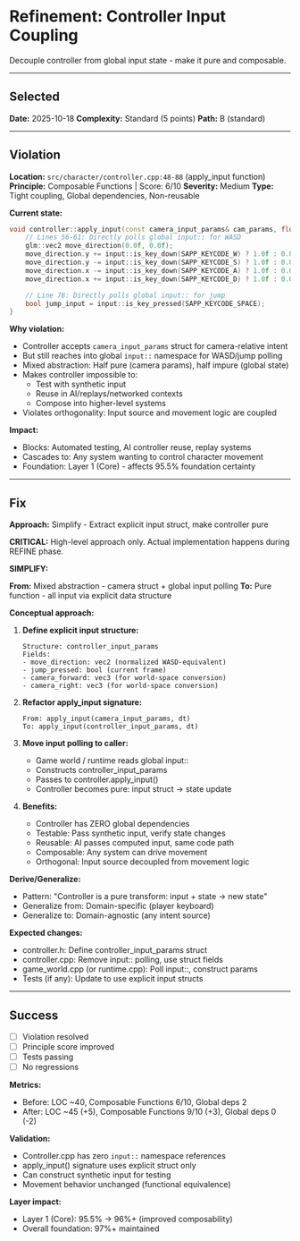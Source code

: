 # Refinement: Controller Input Coupling

Decouple controller from global input state - make it pure and composable.

---

<!-- BEGIN: SELECT/SELECTED -->
## Selected

**Date:** 2025-10-18
**Complexity:** Standard (5 points)
**Path:** B (standard)
<!-- END: SELECT/SELECTED -->

---

<!-- BEGIN: SELECT/VIOLATION -->
## Violation

**Location:** `src/character/controller.cpp:48-88` (apply_input function)
**Principle:** Composable Functions | Score: 6/10
**Severity:** Medium
**Type:** Tight coupling, Global dependencies, Non-reusable

**Current state:**
```cpp
void controller::apply_input(const camera_input_params& cam_params, float dt) {
    // Lines 56-61: Directly polls global input:: for WASD
    glm::vec2 move_direction(0.0f, 0.0f);
    move_direction.y += input::is_key_down(SAPP_KEYCODE_W) ? 1.0f : 0.0f;
    move_direction.y -= input::is_key_down(SAPP_KEYCODE_S) ? 1.0f : 0.0f;
    move_direction.x -= input::is_key_down(SAPP_KEYCODE_A) ? 1.0f : 0.0f;
    move_direction.x += input::is_key_down(SAPP_KEYCODE_D) ? 1.0f : 0.0f;

    // Line 78: Directly polls global input:: for jump
    bool jump_input = input::is_key_pressed(SAPP_KEYCODE_SPACE);
}
```

**Why violation:**
- Controller accepts `camera_input_params` struct for camera-relative intent
- But still reaches into global `input::` namespace for WASD/jump polling
- Mixed abstraction: Half pure (camera params), half impure (global state)
- Makes controller impossible to:
  - Test with synthetic input
  - Reuse in AI/replays/networked contexts
  - Compose into higher-level systems
- Violates orthogonality: Input source and movement logic are coupled

**Impact:**
- Blocks: Automated testing, AI controller reuse, replay systems
- Cascades to: Any system wanting to control character movement
- Foundation: Layer 1 (Core) - affects 95.5% foundation certainty
<!-- END: SELECT/VIOLATION -->

---

<!-- BEGIN: SELECT/FIX -->
## Fix

**Approach:** Simplify - Extract explicit input struct, make controller pure

**CRITICAL:** High-level approach only. Actual implementation happens during REFINE phase.

**SIMPLIFY:**

**From:** Mixed abstraction - camera struct + global input polling
**To:** Pure function - all input via explicit data structure

**Conceptual approach:**

1. **Define explicit input structure:**
   ```
   Structure: controller_input_params
   Fields:
   - move_direction: vec2 (normalized WASD-equivalent)
   - jump_pressed: bool (current frame)
   - camera_forward: vec3 (for world-space conversion)
   - camera_right: vec3 (for world-space conversion)
   ```

2. **Refactor apply_input signature:**
   ```
   From: apply_input(camera_input_params, dt)
   To: apply_input(controller_input_params, dt)
   ```

3. **Move input polling to caller:**
   - Game world / runtime reads global input::
   - Constructs controller_input_params
   - Passes to controller.apply_input()
   - Controller becomes pure: input struct → state update

4. **Benefits:**
   - Controller has ZERO global dependencies
   - Testable: Pass synthetic input, verify state changes
   - Reusable: AI passes computed input, same code path
   - Composable: Any system can drive movement
   - Orthogonal: Input source decoupled from movement logic

**Derive/Generalize:**
- Pattern: "Controller is a pure transform: input + state → new state"
- Generalize from: Domain-specific (player keyboard)
- Generalize to: Domain-agnostic (any intent source)

**Expected changes:**
- controller.h: Define controller_input_params struct
- controller.cpp: Remove input:: polling, use struct fields
- game_world.cpp (or runtime.cpp): Poll input::, construct params
- Tests (if any): Update to use explicit input structs
<!-- END: SELECT/FIX -->

---

<!-- BEGIN: SELECT/SUCCESS -->
## Success

- [ ] Violation resolved
- [ ] Principle score improved
- [ ] Tests passing
- [ ] No regressions

**Metrics:**
- Before: LOC ~40, Composable Functions 6/10, Global deps 2
- After: LOC ~45 (+5), Composable Functions 9/10 (+3), Global deps 0 (-2)

**Validation:**
- Controller.cpp has zero `input::` namespace references
- apply_input() signature uses explicit struct only
- Can construct synthetic input for testing
- Movement behavior unchanged (functional equivalence)

**Layer impact:**
- Layer 1 (Core): 95.5% → 96%+ (improved composability)
- Overall foundation: 97%+ maintained
<!-- END: SELECT/SUCCESS -->
